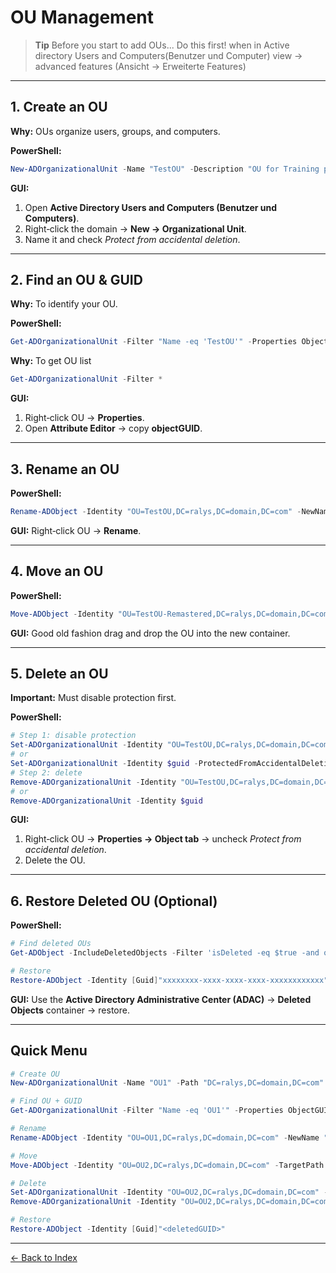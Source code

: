# OU Management

> **Tip** Before you start to add OUs... Do this first! when in Active directory Users and Computers(Benutzer und Computer) view -> advanced features (Ansicht -> Erweiterte Features)

---

## 1. Create an OU
**Why:** OUs organize users, groups, and computers.

**PowerShell:**
```powershell
New-ADOrganizationalUnit -Name "TestOU" -Description "OU for Training purpose to FLEX" -Path "DC=ralys,DC=domain,DC=com" -ProtectedFromAccidentalDeletion $true
```

**GUI:**
1. Open **Active Directory Users and Computers (Benutzer und Computers)**.
2. Right‑click the domain -> **New -> Organizational Unit**.
3. Name it and check *Protect from accidental deletion*.

---

## 2. Find an OU & GUID
**Why:** To identify your OU.

**PowerShell:**
```powershell
Get-ADOrganizationalUnit -Filter "Name -eq 'TestOU'" -Properties ObjectGUID
```

**Why:** To get OU list

```powershell
Get-ADOrganizationalUnit -Filter *
```

**GUI:**
1. Right‑click OU -> **Properties**.
2. Open **Attribute Editor** -> copy **objectGUID**.

---

## 3. Rename an OU
**PowerShell:**
```powershell
Rename-ADObject -Identity "OU=TestOU,DC=ralys,DC=domain,DC=com" -NewName "TestOU-Remastered"
```

**GUI:** Right‑click OU -> **Rename**.

---

## 4. Move an OU
**PowerShell:**
```powershell
Move-ADObject -Identity "OU=TestOU-Remastered,DC=ralys,DC=domain,DC=com" -TargetPath "OU=HQ,DC=ralys,DC=domain,DC=com"
```

**GUI:** Good old fashion drag and drop the OU into the new container.

---

## 5. Delete an OU
**Important:** Must disable protection first.

**PowerShell:**
```powershell
# Step 1: disable protection
Set-ADOrganizationalUnit -Identity "OU=TestOU,DC=ralys,DC=domain,DC=com" -ProtectedFromAccidentalDeletion $false
# or
Set-ADOrganizationalUnit -Identity $guid -ProtectedFromAccidentalDeletion $false
# Step 2: delete
Remove-ADOrganizationalUnit -Identity "OU=TestOU,DC=ralys,DC=domain,DC=com" -Recursive -Confirm:$false
# or
Remove-ADOrganizationalUnit -Identity $guid
```

**GUI:**
1. Right‑click OU -> **Properties -> Object tab** -> uncheck *Protect from accidental deletion*.
2. Delete the OU.

---

## 6. Restore Deleted OU (Optional)
**PowerShell:**
```powershell
# Find deleted OUs
Get-ADObject -IncludeDeletedObjects -Filter 'isDeleted -eq $true -and objectClass -eq "organizationalUnit"'

# Restore
Restore-ADObject -Identity [Guid]"xxxxxxxx-xxxx-xxxx-xxxx-xxxxxxxxxxxx"
```

**GUI:** Use the **Active Directory Administrative Center (ADAC)** -> **Deleted Objects** container -> restore.

---

## Quick Menu
```powershell
# Create OU
New-ADOrganizationalUnit -Name "OU1" -Path "DC=ralys,DC=domain,DC=com"

# Find OU + GUID
Get-ADOrganizationalUnit -Filter "Name -eq 'OU1'" -Properties ObjectGUID

# Rename
Rename-ADObject -Identity "OU=OU1,DC=ralys,DC=domain,DC=com" -NewName "OU2"

# Move
Move-ADObject -Identity "OU=OU2,DC=ralys,DC=domain,DC=com" -TargetPath "OU=HQ,DC=ralys,DC=domain,DC=com"

# Delete
Set-ADOrganizationalUnit -Identity "OU=OU2,DC=ralys,DC=domain,DC=com" -ProtectedFromAccidentalDeletion $false
Remove-ADOrganizationalUnit -Identity "OU=OU2,DC=ralys,DC=domain,DC=com" -Recursive -Confirm:$false

# Restore
Restore-ADObject -Identity [Guid]"<deletedGUID>"
```

---


[← Back to Index](../AD.md)
